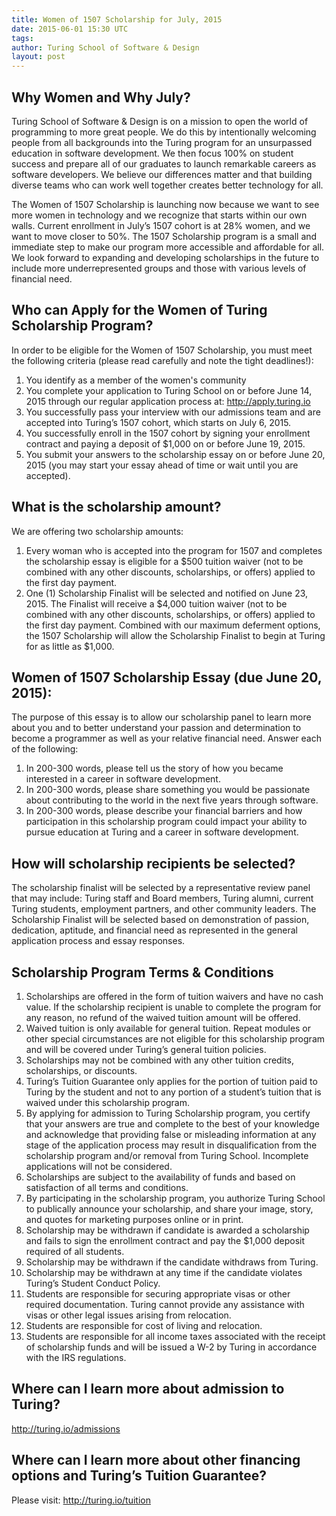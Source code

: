 ```yaml
---
title: Women of 1507 Scholarship for July, 2015
date: 2015-06-01 15:30 UTC
tags:
author: Turing School of Software & Design
layout: post
---
```


## Why Women and Why July?

Turing School of Software & Design is on a mission to open the world of programming to more great people. We do this by intentionally welcoming people from all backgrounds into the Turing program for an unsurpassed education in software development. We then focus 100% on student success and prepare all of our graduates to launch remarkable careers as software developers. We believe our differences matter and that building diverse teams who can work well together creates better technology for all.

The Women of 1507 Scholarship is launching now because we want to see more women in technology and we recognize that starts within our own walls. Current enrollment in July’s 1507 cohort is at 28% women, and we want to move closer to 50%. The 1507 Scholarship program is a small and immediate step to make our program more accessible and affordable for all. We look forward to expanding and developing scholarships in the future to include more underrepresented groups and those with various levels of financial need.

## Who can Apply for the Women of Turing Scholarship Program?

In order to be eligible for the Women of 1507 Scholarship, you must meet the following criteria (please read carefully and note the tight deadlines!):

1. You identify as a member of the women's community
2. You complete your application to Turing School on or before June 14, 2015 through our regular application process at: http://apply.turing.io
3. You successfully pass your interview with our admissions team and are accepted into Turing’s 1507 cohort, which starts on July 6, 2015.
4. You successfully enroll in the 1507 cohort by signing your enrollment contract and paying a deposit of $1,000 on or before June 19, 2015.
5. You submit your answers to the scholarship essay on or before June 20, 2015 (you may start your essay ahead of time or wait until you are accepted).

## What is the scholarship amount?

We are offering two scholarship amounts:

1. Every woman who is accepted into the program for 1507 and completes the scholarship essay is eligible for a $500 tuition waiver (not to be combined with any other discounts, scholarships, or offers) applied to the first day payment.
2. One (1) Scholarship Finalist will be selected and notified on June 23, 2015. The Finalist will receive a $4,000 tuition waiver (not to be combined with any other discounts, scholarships, or offers) applied to the first day payment. Combined with our maximum deferment options, the 1507 Scholarship will allow the Scholarship Finalist to begin at Turing for as little as $1,000.

## Women of 1507 Scholarship Essay (due June 20, 2015):

The purpose of this essay is to allow our scholarship panel to learn more about you and to better understand your passion and determination to become a programmer as well as your relative financial need. Answer each of the following:

1. In 200-300 words, please tell us the story of how you became interested in a career in software development.
2. In 200-300 words, please share something you would be passionate about contributing to the world in the next five years through software.
3. In 200-300 words, please describe your financial barriers and how participation in this scholarship program could impact your ability to pursue education at Turing and a career in software development.

## How will scholarship recipients be selected?

The scholarship finalist will be selected by a representative review panel that may include: Turing staff and Board members, Turing alumni, current Turing students, employment partners, and other community leaders. The Scholarship Finalist will be selected based on demonstration of passion, dedication, aptitude, and financial need as represented in the general application process and essay responses.

## Scholarship Program Terms & Conditions

1. Scholarships are offered in the form of tuition waivers and have no cash value. If the scholarship recipient is unable to complete the program for any reason, no refund of the waived tuition amount will be offered.
2. Waived tuition is only available for general tuition. Repeat modules or other special circumstances are not eligible for this scholarship program and will be covered under Turing’s general tuition policies.
3. Scholarships may not be combined with any other tuition credits, scholarships, or discounts.
4. Turing’s Tuition Guarantee only applies for the portion of tuition paid to Turing by the student and not to any portion of a student’s tuition that is waived under this scholarship program.
5. By applying for admission to Turing Scholarship program, you certify that your answers are true and complete to the best of your knowledge and acknowledge that providing false or misleading information at any stage of the application process may result in disqualification from the scholarship program and/or removal from Turing School. Incomplete applications will not be considered.
6. Scholarships are subject to the availability of funds and based on satisfaction of all terms and conditions.
7. By participating in the scholarship program, you authorize Turing School to publically announce your scholarship, and share your image, story, and quotes for marketing purposes online or in print.
8. Scholarship may be withdrawn if candidate is awarded a scholarship and fails to sign the enrollment contract and pay the $1,000 deposit required of all students.
9. Scholarship may be withdrawn if the candidate withdraws from Turing.
10. Scholarship may be withdrawn at any time if the candidate violates Turing’s Student Conduct Policy.
11. Students are responsible for securing appropriate visas or other required documentation. Turing cannot provide any assistance with visas or other legal issues arising from relocation.
12. Students are responsible for cost of living and relocation.
13. Students are responsible for all income taxes associated with the receipt of scholarship funds and will be issued a W-2 by Turing in accordance with the IRS regulations.

## Where can I learn more about admission to Turing?

http://turing.io/admissions

## Where can I learn more about other financing options and Turing’s Tuition Guarantee?

Please visit: http://turing.io/tuition
